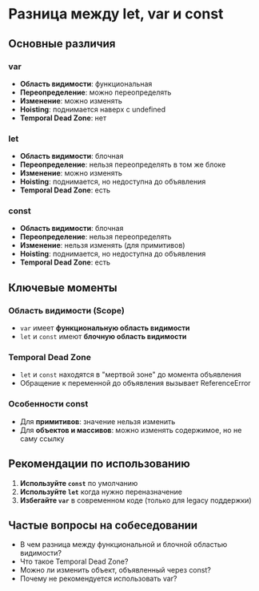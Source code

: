 # Разница между let, var и const

## Основные различия

### var
- **Область видимости**: функциональная
- **Переопределение**: можно переопределять
- **Изменение**: можно изменять
- **Hoisting**: поднимается наверх с undefined
- **Temporal Dead Zone**: нет

### let
- **Область видимости**: блочная
- **Переопределение**: нельзя переопределять в том же блоке
- **Изменение**: можно изменять
- **Hoisting**: поднимается, но недоступна до объявления
- **Temporal Dead Zone**: есть

### const
- **Область видимости**: блочная
- **Переопределение**: нельзя переопределять
- **Изменение**: нельзя изменять (для примитивов)
- **Hoisting**: поднимается, но недоступна до объявления
- **Temporal Dead Zone**: есть

## Ключевые моменты

### Область видимости (Scope)
- `var` имеет **функциональную область видимости**
- `let` и `const` имеют **блочную область видимости**

### Temporal Dead Zone
- `let` и `const` находятся в "мертвой зоне" до момента объявления
- Обращение к переменной до объявления вызывает ReferenceError

### Особенности const
- Для **примитивов**: значение нельзя изменить
- Для **объектов и массивов**: можно изменять содержимое, но не саму ссылку

## Рекомендации по использованию

1. **Используйте `const`** по умолчанию
2. **Используйте `let`** когда нужно переназначение
3. **Избегайте `var`** в современном коде (только для legacy поддержки)

## Частые вопросы на собеседовании

- В чем разница между функциональной и блочной областью видимости?
- Что такое Temporal Dead Zone?
- Можно ли изменить объект, объявленный через const?
- Почему не рекомендуется использовать var?